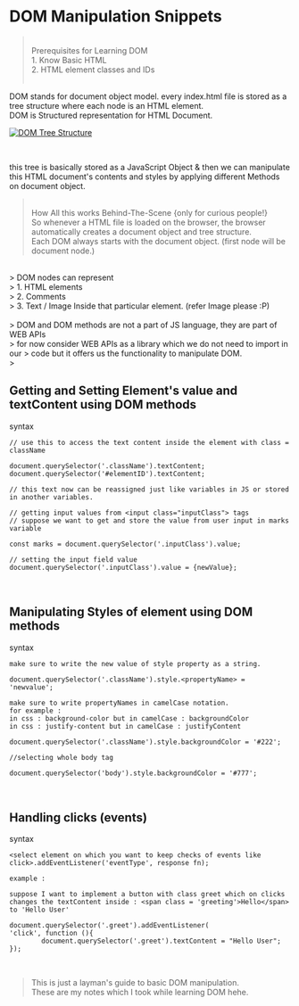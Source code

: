 # DOM Manipulation Snippets
><br>
> Prerequisites for Learning DOM <br>
> 1. Know Basic HTML <br>
> 2. HTML element classes and IDs<br>
><br>
DOM stands for document object model.
every index.html file is stored as a tree structure where each node is an HTML element. <br> DOM is Structured representation for HTML Document.

[![DOM Tree Structure](https://www.linode.com/docs/guides/traversing-the-dom/dom-tree-example.png)](https://www.linode.com/docs/guides/traversing-the-dom/dom-tree-example.png)

<br>

this tree is basically stored as a JavaScript Object & then we can manipulate this HTML document's contents and styles by applying different Methods on document object.
<br> 
> <br>
> How All this works Behind-The-Scene {only for curious people!} <br>
> So whenever a HTML file is loaded on the browser, the browser automatically creates a document object and tree structure. <br>
> Each DOM always starts with the document object. (first node will be document node.) <br>
<br>
> DOM nodes can represent <br>
> 1. HTML elements <br>
> 2. Comments <br>
> 3. Text / Image Inside that particular element. (refer Image please :P) <br>
<br>
> DOM and DOM methods are not a part of JS language, they are part of WEB APIs <br>
> for now consider WEB APIs as a library which we do not need to import in our > code but it offers us the functionality to manipulate DOM. <br>
> <br>


## Getting and Setting Element's value and textContent using DOM methods 

syntax 

    // use this to access the text content inside the element with class = className

    document.querySelector('.className').textContent;
    document.querySelector('#elementID').textContent;

    // this text now can be reassigned just like variables in JS or stored in another variables. 

    // getting input values from <input class="inputClass"> tags 
    // suppose we want to get and store the value from user input in marks variable 

    const marks = document.querySelector('.inputClass').value;

    // setting the input field value 
    document.querySelector('.inputClass').value = {newValue};

<br>

## Manipulating Styles of element using DOM methods 
syntax 

    make sure to write the new value of style property as a string. 

    document.querySelector('.className').style.<propertyName> = 'newvalue';

    make sure to write propertyNames in camelCase notation.
    for example : 
    in css : background-color but in camelCase : backgroundColor
    in css : justify-content but in camelCase : justifyContent

    document.querySelector('.className').style.backgroundColor = '#222';

    //selecting whole body tag 

    document.querySelector('body').style.backgroundColor = '#777';

<br>

## Handling clicks (events)

syntax

    <select element on which you want to keep checks of events like click>.addEventListener('eventType', response fn);

    example : 

    suppose I want to implement a button with class greet which on clicks changes the textContent inside : <span class = 'greeting'>Hello</span> to 'Hello User' 

    document.querySelector('.greet').addEventListener(
    'click', function (){
            document.querySelector('.greet').textContent = "Hello User";
    });


<br> 

> This is just a layman's guide to basic DOM manipulation. 
> <br> These are my notes which I took while learning DOM hehe.

